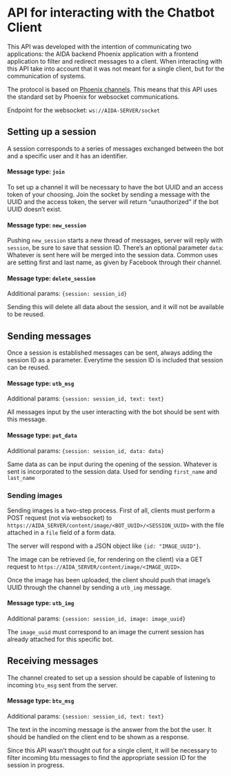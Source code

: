 API for interacting with the Chatbot Client
===

This API was developed with the intention of communicating two applications: the AIDA backend Phoenix application with a frontend application to filter and redirect messages to a client. When interacting with this API take into account that it was not meant for a single client, but for the communication of systems.

The protocol is based on [Phoenix channels](https://hexdocs.pm/phoenix/channels.html). This means that this API uses the standard set by Phoenix for websocket communications.

Endpoint for the websocket: `ws://AIDA-SERVER/socket`

## Setting up a session

A session corresponds to a series of messages exchanged between the bot and a specific user and it has an identifier.

#### Message type: `join`

To set up a channel it will be necessary to have the bot UUID and an access token of your choosing. Join the socket by sending a message with the UUID and the access token, the server will return “unauthorized” if the bot UUID doesn’t exist.

#### Message type: `new_session`

Pushing `new_session` starts a new thread of messages, server will reply with `session`, be sure to save that session ID.
There’s an optional parameter `data`: Whatever is sent here will be merged into the session data. Common uses are setting first and last name, as given by Facebook through their channel.

#### Message type: `delete_session`
Additional params: `{session: session_id}`

Sending this will delete all data about the session, and it will not be available to be reused.

## Sending messages

Once a session is established messages can be sent, always adding the session ID as a parameter. Everytime the session ID is included that session can be reused.

#### Message type: `utb_msg`
Additional params: `{session: session_id, text: text}`

All messages input by the user interacting with the bot should be sent with this message.

#### Message type: `put_data`
Additional params: `{session: session_id, data: data}`

Same data as can be input during the opening of the session. Whatever is sent is incorporated to the session data. Used for sending `first_name` and `last_name`

### Sending images

Sending images is a two-step process. First of all, clients must perform a POST request (not via websocket) to `https://AIDA_SERVER/content/image/<BOT_UUID>/<SESSION_UUID>` with the file attached in a `file` field of a form data.

The server will respond with a JSON object like `{id: "IMAGE_UUID"}`.

The image can be retrieved (ie, for rendering on the client) via a GET request to `https://AIDA_SERVER/content/image/<IMAGE_UUID>`.

Once the image has been uploaded, the client should push that image’s UUID through the channel by sending a `utb_img` message.

#### Message type: `utb_img`
Additional params: `{session: session_id, image: image_uuid}`

The `image_uuid` must correspond to an image the current session has already attached for this specific bot.

## Receiving messages

The channel created to set up a session should be capable of listening to incoming `btu_msg` sent from the server.

#### Message type: `btu_msg`
Additional params: `{session: session_id, text: text}`

The text in the incoming message  is the answer from the bot the user. It should be handled on the client end to be shown as a response.

Since this API wasn’t thought out for a single client, it will be necessary to filter incoming btu messages to find the appropriate session ID for the session in progress.
